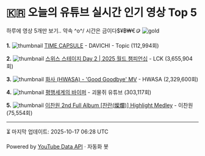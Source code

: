 # 🇰🇷 오늘의 유튜브 실시간 인기 영상 Top 5

하루에 영상 5개만 보기.. 약속 \^o^/ 
시간은 금이다$¥฿₩€🪙
![gold](https://media.tenor.com/your-gif-id.gif)


**1.** ![thumbnail](https://i.ytimg.com/vi/aLUvL0mNQmY/default.jpg)
[TIME CAPSULE](https://youtube.com/watch?v=aLUvL0mNQmY) - DAVICHI - Topic (112,994회)

**2.** ![thumbnail](https://i.ytimg.com/vi/Po2YMFtsGxU/default.jpg)
[스위스 스테이지 Day 2 | 2025 월드 챔피언십](https://youtube.com/watch?v=Po2YMFtsGxU) - LCK (3,655,904회)

**3.** ![thumbnail](https://i.ytimg.com/vi/Qe8fa4b5xNU/default.jpg)
[화사 (HWASA) - 'Good Goodbye' MV](https://youtube.com/watch?v=Qe8fa4b5xNU) - HWASA (2,329,600회)

**4.** ![thumbnail](https://i.ytimg.com/vi/bHR621eIKUQ/default.jpg)
[평행세계의 바이퍼](https://youtube.com/watch?v=bHR621eIKUQ) - 괴물쥐 유튜브 (303,117회)

**5.** ![thumbnail](https://i.ytimg.com/vi/nPdAYsCxcO8/default.jpg)
[이찬원 2nd Full Album [찬란(燦爛)] Highlight Medley](https://youtube.com/watch?v=nPdAYsCxcO8) - 이찬원 (75,554회)


---
⏳ 마지막 업데이트: 2025-10-17 06:28 UTC

Powered by [YouTube Data API](https://developers.google.com/youtube/v3/docs/videos/list) · 자동화 봇